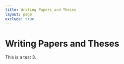 ```yaml
---
title: Writing Papers and Theses
layout: page
exclude: true
---
```


# Writing Papers and Theses

This is a test 3.

